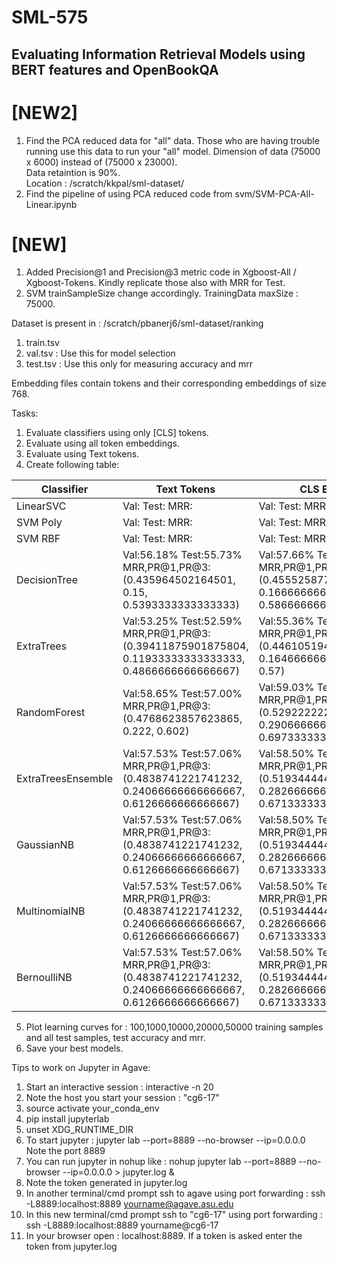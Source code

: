 # SML-575
## Evaluating Information Retrieval Models using BERT features and OpenBookQA 

# [NEW2]
1. Find the PCA reduced data for "all" data. Those who are having trouble running use this data to run your "all" model. Dimension of data (75000 x 6000) instead of (75000 x 23000).  
Data retaintion is 90%.  
Location : /scratch/kkpal/sml-dataset/
2. Find the pipeline of using PCA reduced code from svm/SVM-PCA-All-Linear.ipynb

# [NEW]
1. Added Precision@1 and Precision@3 metric code in Xgboost-All / Xgboost-Tokens. Kindly replicate those also with MRR for Test.
2. SVM trainSampleSize change accordingly. TrainingData maxSize : 75000.


Dataset is present in : /scratch/pbanerj6/sml-dataset/ranking 
 
1. train.tsv 
2. val.tsv : Use this for model selection
3. test.tsv : Use this only for measuring accuracy and mrr

Embedding files contain tokens and their corresponding embeddings of size 768. 

Tasks:
1. Evaluate classifiers using only [CLS] tokens.
2. Evaluate using all token embeddings.
3. Evaluate using Text tokens.
4. Create following table:

| Classifier | Text Tokens | CLS Emb | All Tokens| All PCA Tokens |
|------------|-------------|---------|-----------|-----------|
| LinearSVC  | Val: Test: MRR:| Val: Test: MRR: | Val: Test: MRR:| Val: Test: MRR:|
| SVM Poly  | Val: Test: MRR:| Val: Test: MRR: | Val: Test: MRR:| Val: Test: MRR:|
| SVM RBF  | Val: Test: MRR:| Val: Test: MRR: | Val: Test: MRR:|  Val: Test: MRR:|
| DecisionTree  | Val:56.18% Test:55.73% MRR,PR@1,PR@3:(0.435964502164501, 0.15, 0.5393333333333333)| Val:57.66% Test:56.80% MRR,PR@1,PR@3:(0.45552587782587617, 0.16666666666666666, 0.5866666666666667) | Val:55.84% Test:55.68% MRR,PR@1,PR@3:(0.4611036075036066, 0.18333333333333332, 0.5826666666666667)| Val:55.64% Test:55.93% MRR,PR@1,PR@3:(0.4412522366522349, 0.14466666666666667, 0.5573333333333333)|
| ExtraTrees  | Val:53.25% Test:52.59% MRR,PR@1,PR@3:(0.39411875901875804, 0.11933333333333333, 0.4866666666666667) | Val:55.36% Test:55.16% MRR,PR@1,PR@3:(0.44610519480519406, 0.16466666666666666, 0.57) | Val:54.39% Test:53.60% MRR,PR@1,PR@3:(0.40922029822029676, 0.126, 0.4573333333333333)| Val:51.01% Test:50.25% MRR,PR@1,PR@3:(0.3928292448292439, 0.13733333333333334, 0.44)|
| RandomForest | Val:58.65% Test:57.00% MRR,PR@1,PR@3:(0.4768623857623865, 0.222, 0.602)| Val:59.03% Test:59.21% MRR,PR@1,PR@3:(0.5292222222222241, 0.2906666666666667, 0.6973333333333334) | Val:58.76% Test:57.88% MRR,PR@1,PR@3:(0.5313962962962976, 0.29533333333333334, 0.69)| Val:50.53% Test:50.21% MRR,PR@1,PR@3:(0.40951861471861456, 0.16133333333333333, 0.506)| Val:52.59% Test:52.24% MRR,PR@1,PR@3:0.21 sec|
| ExtraTreesEnsemble | Val:57.53% Test:57.06% MRR,PR@1,PR@3:(0.4838741221741232, 0.24066666666666667, 0.6126666666666667)| Val:58.50% Test:58.32% MRR,PR@1,PR@3:(0.5193444444444472, 0.2826666666666667, 0.6713333333333333) | Val:57.74% Test:56.74% MRR,PR@1,PR@3:(0.5080313131313139, 0.26866666666666666, 0.6526666666666666)| Val:50.53% Test:50.21% MRR,PR@1,PR@3:(0.40951861471861456, 0.16133333333333333, 0.506)|
| GaussianNB | Val:57.53% Test:57.06% MRR,PR@1,PR@3:(0.4838741221741232, 0.24066666666666667, 0.6126666666666667)| Val:58.50% Test:58.32% MRR,PR@1,PR@3:(0.5193444444444472, 0.2826666666666667, 0.6713333333333333) | Val:57.74% Test:56.74% MRR,PR@1,PR@3:(0.5080313131313139, 0.26866666666666666, 0.6526666666666666)| Val:50.53% Test:50.21% MRR,PR@1,PR@3:(0.40951861471861456, 0.16133333333333333, 0.506)|
| MultinomialNB | Val:57.53% Test:57.06% MRR,PR@1,PR@3:(0.4838741221741232, 0.24066666666666667, 0.6126666666666667)| Val:58.50% Test:58.32% MRR,PR@1,PR@3:(0.5193444444444472, 0.2826666666666667, 0.6713333333333333) | Val:57.74% Test:56.74% MRR,PR@1,PR@3:(0.5080313131313139, 0.26866666666666666, 0.6526666666666666)| Val:50.53% Test:50.21% MRR,PR@1,PR@3:(0.40951861471861456, 0.16133333333333333, 0.506)|
| BernoulliNB | Val:57.53% Test:57.06% MRR,PR@1,PR@3:(0.4838741221741232, 0.24066666666666667, 0.6126666666666667)| Val:58.50% Test:58.32% MRR,PR@1,PR@3:(0.5193444444444472, 0.2826666666666667, 0.6713333333333333) | Val:57.74% Test:56.74% MRR,PR@1,PR@3:(0.5080313131313139, 0.26866666666666666, 0.6526666666666666)| Val:50.53% Test:50.21% MRR,PR@1,PR@3:(0.40951861471861456, 0.16133333333333333, 0.506)|



5. Plot learning curves for : 100,1000,10000,20000,50000 training samples and all test samples, test accuracy and mrr.
6. Save your best models.




Tips to work on Jupyter in Agave:

1. Start an interactive session : interactive -n 20 
2. Note the host you start your session : "cg6-17"
3. source activate your_conda_env
4. pip install jupyterlab
5. unset XDG_RUNTIME_DIR
6. To start jupyter : jupyter lab --port=8889 --no-browser --ip=0.0.0.0 
Note the port 8889
7. You can run jupyter in nohup like : nohup jupyter lab --port=8889 --no-browser --ip=0.0.0.0 > jupyter.log &
8. Note the token generated in jupyter.log 
9. In another terminal/cmd prompt ssh to agave using port forwarding : ssh -L8889:localhost:8889 yourname@agave.asu.edu
10. In this new terminal/cmd prompt ssh to "cg6-17" using port forwarding : ssh -L8889:localhost:8889 yourname@cg6-17
11. In your browser open : localhost:8889. If a token is asked enter the token from jupyter.log




